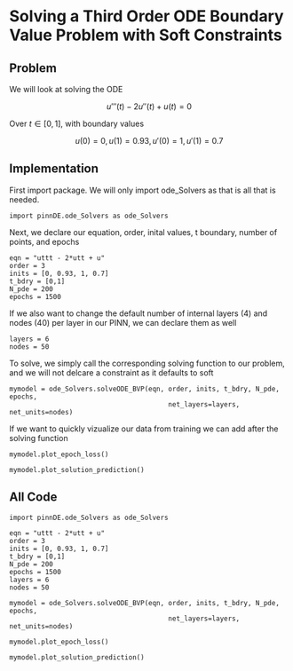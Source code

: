# Solving a Third Order ODE Boundary Value Problem with Soft Constraints

## Problem
We will look at solving the ODE

$$u'''(t) - 2u''(t) + u(t) = 0$$

Over $t\in[0,1]$, with boundary values

$$u(0) = 0, u(1) = 0.93, u'(0) = 1, u'(1) = 0.7$$

## Implementation

First import package. We will only import ode_Solvers as that is all that is needed.

    import pinnDE.ode_Solvers as ode_Solvers

Next, we declare our equation, order, inital values, t boundary, number of points, and epochs

    eqn = "uttt - 2*utt + u"
    order = 3
    inits = [0, 0.93, 1, 0.7]
    t_bdry = [0,1]
    N_pde = 200
    epochs = 1500

If we also want to change the default number of internal layers (4) and nodes (40) per layer in our PINN, we can declare them as well

    layers = 6
    nodes = 50

To solve, we simply call the corresponding solving function to our problem, and we will not delcare a constraint as it
defaults to soft

    mymodel = ode_Solvers.solveODE_BVP(eqn, order, inits, t_bdry, N_pde, epochs, 
                                            net_layers=layers, net_units=nodes)

If we want to quickly vizualize our data from training we can add after the solving function

    mymodel.plot_epoch_loss()

    mymodel.plot_solution_prediction()

## All Code
        
    import pinnDE.ode_Solvers as ode_Solvers

    eqn = "uttt - 2*utt + u"
    order = 3
    inits = [0, 0.93, 1, 0.7]
    t_bdry = [0,1]
    N_pde = 200
    epochs = 1500
    layers = 6
    nodes = 50

    mymodel = ode_Solvers.solveODE_BVP(eqn, order, inits, t_bdry, N_pde, epochs, 
                                            net_layers=layers, net_units=nodes)

    mymodel.plot_epoch_loss()

    mymodel.plot_solution_prediction()